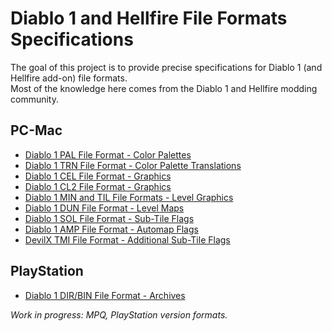 # Diablo 1 and Hellfire File Formats Specifications

The goal of this project is to provide precise specifications for Diablo 1 (and Hellfire add-on) file formats.  
Most of the knowledge here comes from the Diablo 1 and Hellfire modding community.

## PC-Mac

- [Diablo 1 PAL File Format - Color Palettes](PC-Mac/PAL.md)
- [Diablo 1 TRN File Format - Color Palette Translations](PC-Mac/TRN.md)
- [Diablo 1 CEL File Format - Graphics](PC-Mac/CEL.md)
- [Diablo 1 CL2 File Format - Graphics](PC-Mac/CL2.md)
- [Diablo 1 MIN and TIL File Formats - Level Graphics](PC-Mac/MIN-TIL.md)
- [Diablo 1 DUN File Format - Level Maps](PC-Mac/DUN.md)
- [Diablo 1 SOL File Format - Sub-Tile Flags](PC-Mac/SOL.md)
- [Diablo 1 AMP File Format - Automap Flags](PC-Mac/AMP.md)
- [DevilX TMI File Format - Additional Sub-Tile Flags](PC-Mac/TMI.md)


## PlayStation

- [Diablo 1 DIR/BIN File Format - Archives](PSX/DIRBIN.md)

*Work in progress: MPQ, PlayStation version formats.*
